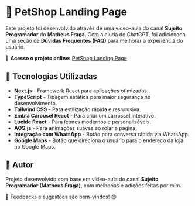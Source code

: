 # 🐶 PetShop Landing Page

Este projeto foi desenvolvido através de uma vídeo-aula do canal **Sujeito Programador** do **Matheus Fraga**. Com a ajuda do ChatGPT, foi adicionada uma seção de **Dúvidas Frequentes (FAQ)** para melhorar a experiência do usuário.

🔗 **Acesse o projeto online:** [PetShop Landing Page](https://clinica-pet-dev.vercel.app/)

## 🚀 Tecnologias Utilizadas

- **Next.js** - Framework React para aplicações otimizadas.
- **TypeScript** - Tipagem estática para maior segurança no desenvolvimento.
- **Tailwind CSS** - Para estilização rápida e responsiva.
- **Embla Carousel React** - Para criar um carrossel interativo.
- **Lucide React** - Para ícones modernos e personalizáveis.
- **AOS.js** - Para animações suaves ao rolar a página.
- **Integração com WhatsApp** - Botão para conversa rápida via WhatsApp.
- **Google Maps** - Botão que direciona o usuário para o endereço da loja no Google Maps.



## 📌 Autor

Projeto desenvolvido com base em vídeo-aula do canal **Sujeito Programador (Matheus Fraga)**, com melhorias e adições feitas por mim.

📢 Feedbacks e sugestões são bem-vindos! 😊

